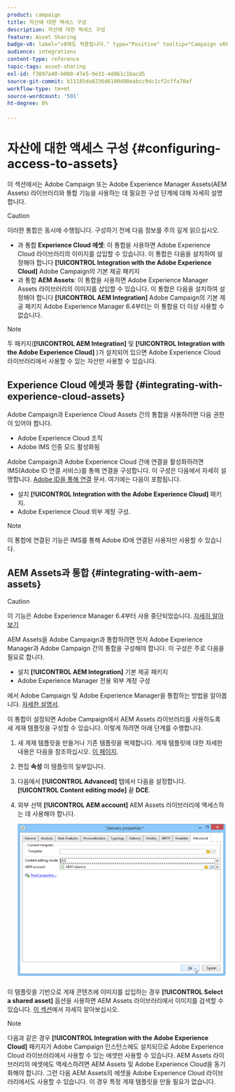 ```yaml
---
product: campaign
title: 자산에 대한 액세스 구성
description: 자산에 대한 액세스 구성
feature: Asset Sharing
badge-v8: label="v8에도 적용됩니다." type="Positive" tooltip="Campaign v8에도 적용됩니다."
audience: integrations
content-type: reference
topic-tags: asset-sharing
exl-id: f3897a40-b080-47e5-9e31-4d861c1bacd5
source-git-commit: b11185da8236d6100d98eabcc9dc1cf2cffa70af
workflow-type: tm+mt
source-wordcount: '501'
ht-degree: 0%

---
```


# 자산에 대한 액세스 구성 {#configuring-access-to-assets}

이 섹션에서는 Adobe Campaign 또는 Adobe Experience Manager Assets(AEM Assets) 라이브러리와 통합 기능을 사용하는 데 필요한 구성 단계에 대해 자세히 설명합니다.

>[!CAUTION]
>
>이러한 통합은 동시에 수행됩니다. 구성하기 전에 다음 정보를 주의 깊게 읽으십시오.

* 과 통합 **Experience Cloud 에셋**: 이 통합을 사용하면 Adobe Experience Cloud 라이브러리의 이미지를 삽입할 수 있습니다. 이 통합은 다음을 설치하여 설정해야 합니다 **[!UICONTROL Integration with the Adobe Experience Cloud]** Adobe Campaign의 기본 제공 패키지
* 과 통합 **AEM Assets**: 이 통합을 사용하면 Adobe Experience Manager Assets 라이브러리의 이미지를 삽입할 수 있습니다. 이 통합은 다음을 설치하여 설정해야 합니다 **[!UICONTROL AEM Integration]** Adobe Campaign의 기본 제공 패키지 Adobe Experience Manager 6.4부터는 이 통합을 더 이상 사용할 수 없습니다.

>[!NOTE]
>
>두 패키지(**[!UICONTROL AEM Integration]** 및 **[!UICONTROL Integration with the Adobe Experience Cloud]** )가 설치되어 있으면 Adobe Experience Cloud 라이브러리에서 사용할 수 있는 자산만 사용할 수 있습니다.

## Experience Cloud 에셋과 통합 {#integrating-with-experience-cloud-assets}

Adobe Campaign과 Experience Cloud Assets 간의 통합을 사용하려면 다음 권한이 있어야 합니다.

* Adobe Experience Cloud 조직
* Adobe IMS 인증 모드 활성화됨

Adobe Campaign과 Adobe Experience Cloud 간에 연결을 활성화하려면 IMS(Adobe ID 연결 서비스)를 통해 연결을 구성합니다. 이 구성은 다음에서 자세히 설명합니다. [Adobe ID을 통해 연결](../../integrations/using/about-adobe-id.md) 문서. 여기에는 다음이 포함됩니다.

* 설치 **[!UICONTROL Integration with the Adobe Experience Cloud]** 패키지.
* Adobe Experience Cloud 외부 계정 구성.

>[!NOTE]
>
>이 통합에 연결된 기능은 IMS를 통해 Adobe ID에 연결된 사용자만 사용할 수 있습니다.

## AEM Assets과 통합 {#integrating-with-aem-assets}


>[!CAUTION]
>
>이 기능은 Adobe Experience Manager 6.4부터 사용 중단되었습니다. [자세히 알아보기](https://experienceleague.adobe.com/docs/experience-manager-64/release-notes/deprecated-removed-features.html#removed-features)

AEM Assets을 Adobe Campaign과 통합하려면 먼저 Adobe Experience Manager과 Adobe Campaign 간의 통합을 구성해야 합니다. 이 구성은 주로 다음을 필요로 합니다.

* 설치 **[!UICONTROL AEM Integration]** 기본 제공 패키지
* Adobe Experience Manager 전용 외부 계정 구성

에서 Adobe Campaign 및 Adobe Experience Manager을 통합하는 방법을 알아봅니다. [자세한 설명서](../../integrations/using/about-adobe-experience-manager.md).

이 통합이 설정되면 Adobe Campaign에서 AEM Assets 라이브러리를 사용하도록 새 게재 템플릿을 구성할 수 있습니다. 이렇게 하려면 아래 단계를 수행합니다.

1. 새 게재 템플릿을 만들거나 기존 템플릿을 복제합니다. 게재 템플릿에 대한 자세한 내용은 다음을 참조하십시오. [이 페이지](../../delivery/using/about-templates.md).
1. 편집 **속성** 이 템플릿의 일부입니다.
1. 다음에서 **[!UICONTROL Advanced]** 탭에서 다음을 설정합니다. **[!UICONTROL Content editing mode]** 끝 **DCE**.
1. 외부 선택 **[!UICONTROL AEM account]** AEM Assets 라이브러리에 액세스하는 데 사용해야 합니다.

   ![](assets/dam_aem_assets1.png)

이 템플릿을 기반으로 게재 콘텐츠에 이미지를 삽입하는 경우 **[!UICONTROL Select a shared asset]** 옵션을 사용하면 AEM Assets 라이브러리에서 이미지를 검색할 수 있습니다. [이 섹션](../../integrations/using/inserting-a-shared-asset.md)에서 자세히 알아보십시오.

>[!NOTE]
>
>다음과 같은 경우 **[!UICONTROL Integration with the Adobe Experience Cloud]** 패키지가 Adobe Campaign 인스턴스에도 설치되므로 Adobe Experience Cloud 라이브러리에서 사용할 수 있는 에셋만 사용할 수 있습니다. AEM Assets 라이브러리의 에셋에도 액세스하려면 AEM Assets 및 Adobe Experience Cloud을 동기화해야 합니다. 그런 다음 AEM Assets의 에셋을 Adobe Experience Cloud 라이브러리에서도 사용할 수 있습니다. 이 경우 특정 게재 템플릿을 만들 필요가 없습니다.
